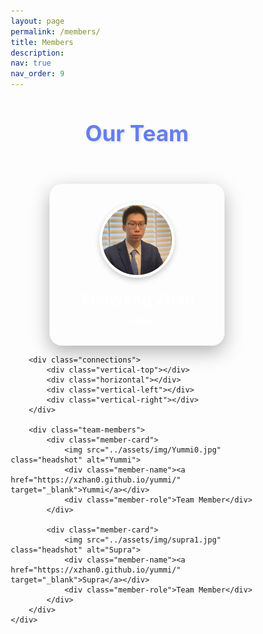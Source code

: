 ```yaml
---
layout: page
permalink: /members/
title: Members
description: 
nav: true
nav_order: 9
---
```



<title>Our Team</title>
<style>
    * {
        margin: 0;
        padding: 0;
        box-sizing: border-box;
    }

    body {
        font-family: 'Segoe UI', Tahoma, Geneva, Verdana, sans-serif;
        background: white;  
        min-height: 100vh;
        display: flex;
        align-items: center;
        justify-content: center;
        padding: 40px 20px;
    }

    .container {
        width: 100%;
        max-width: 1200px;
    }

    h1 {
        text-align: center;
        color: #667eea;
        font-size: 2.5em;
        margin-bottom: 60px;
        text-shadow: 2px 2px 4px rgba(0,0,0,0.1);
    }

    .org-chart {
        display: flex;
        flex-direction: column;
        align-items: center;
        position: relative;
    }

    .member-card {
        linear-gradient(135deg, #667eea 0%, #764ba2 100%);
        border-radius: 20px;
        padding: 30px;
        box-shadow: 0 10px 30px rgba(0,0,0,0.3);
        text-align: center;
        transition: transform 0.3s ease, box-shadow 0.3s ease;
        position: relative;
        z-index: 100;
    }

    .member-card:hover {
        transform: translateY(-10px);
        box-shadow: 0 15px 40px rgba(0,0,0,0.4);
    }

    .leader-container {
        display: flex;
        flex-direction: column;
        align-items: center;
        margin-bottom: 0;
    }

    .leader {
        min-width: 280px;
    }

    .headshot {
        width: 120px;
        height: 120px;
        border-radius: 50%;
        object-fit: cover;
        margin: 0 auto 20px;
        display: block;
        border: 4px solid white;
        box-shadow: 0 4px 10px rgba(0,0,0,0.2);
    }

    .member-name {
        font-size: 1.8em;
        font-weight: bold;
        color: white;
        margin-bottom: 10px;
    }

    .member-name a {
        color: white;
        text-decoration: none;
        transition: color 0.3s ease;
    }

    .member-name a:hover {
    color: #f0f0f0;
    text-shadow: 0 2px 8px rgba(255,255,255,0.5);
    }

    .member-role {
        font-size: 1.1em;
        color: white;
        font-weight: 600;
    }

    /* Connection lines container */
    .connections {
        width: 100%;
        height: 120px;
        position: relative;
        display: flex;
        align-items: center;
        justify-content: center;
    }

    /* Vertical line from leader */
    .vertical-top {
        width: 3px;
        height: 70px;
        background: #667eea;
        position: absolute;
        top: 0;
        left: 50%;
        transform: translateX(-50%);
    }

    /* Horizontal line */
    .horizontal {
        width: 400px;
        height: 3px;
        background: #667eea;
        position: absolute;
        top: 70px;
        left: 50%;
        transform: translateX(-50%);
    }

    /* Vertical lines to members */
    .vertical-left {
        width: 3px;
        height: 50px;
        background: #667eea;
        position: absolute;
        top: 70px;
        left: calc(50% - 200px);
    }

    .vertical-right {
        width: 3px;
        height: 50px;
        background: #667eea;
        position: absolute;
        top: 70px;
        right: calc(50% - 200px);
    }

    .team-members {
        display: flex;
        gap: 160px;
        position: relative;
    }

    .team-members .member-card {
        min-width: 240px;
    }

    @media (max-width: 768px) {
        .team-members {
            flex-direction: column;
            gap: 80px;
        }

        .connections {
            display: none;
        }

        h1 {
            font-size: 2em;
        }

        .member-card {
            min-width: 200px;
        }
    }
</style>


<div class="container">
    <h1>Our Team</h1>
    <div class="org-chart">
        <div class="leader-container">
            <div class="member-card leader">
                <img src="../assets/img/prof_pic.jpg" class="headshot" alt="Me">
                <div class="member-name"><a href="https://xzhan0.github.io/" target="_blank">Xianyang Zhan</a></div>
                <div class="member-role">Leader</div>
            </div>
        </div>
        
        <div class="connections">
            <div class="vertical-top"></div>
            <div class="horizontal"></div>
            <div class="vertical-left"></div>
            <div class="vertical-right"></div>
        </div>
        
        <div class="team-members">
            <div class="member-card">
                <img src="../assets/img/Yummi0.jpg" class="headshot" alt="Yummi">
                <div class="member-name"><a href="https://xzhan0.github.io/yummi/" target="_blank">Yummi</a></div>
                <div class="member-role">Team Member</div>
            </div>
            
            <div class="member-card">
                <img src="../assets/img/supra1.jpg" class="headshot" alt="Supra">
                <div class="member-name"><a href="https://xzhan0.github.io/yummi/" target="_blank">Supra</a></div>
                <div class="member-role">Team Member</div>
            </div>
        </div>
    </div>
</div>
